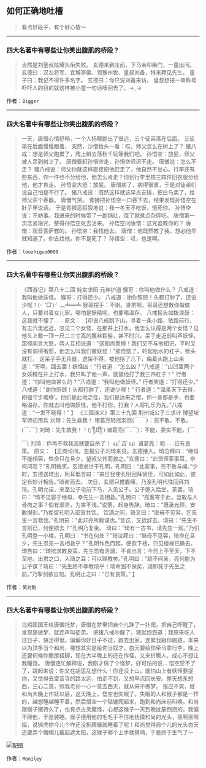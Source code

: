 ## 如何正确地吐槽

> 看点好段子，有个好心情～


 
---

### 四大名著中有哪些让你笑出腹肌的桥段？

> 当然是刘皇叔炫耀头衔失败。
> 玄德来到庄前，下马亲叩柴门，一童出问。
> 玄德曰：汉左将军、宜城亭侯、领豫州牧、皇叔刘备，特来拜见先生。
> 童子曰：我记不得许多名字。
> 玄德曰：你只说刘备来访。
> 皇叔想报一串称号吓吓人的目的就这样被小童一句话噎回去了。→_→


作者：`Bigger`

---

### 四大名著中有哪些让你笑出腹肌的桥段？

> 一天，唐僧心情舒畅，一个人扬鞭跑出了很远，三个徒弟落在后面。
> 三徒弟在后面慢慢跟着，
> 突然，沙僧抬头一看：哎，师父怎么在树上了？
> 猪八戒：想是师父跑累了，爬上树去荡秋千玩等我们吧。
> 孙悟空：放屁，师父被人吊到树上了。
> 唐僧要赶孙悟空走，孙悟空迟迟不走。
> 唐僧说：怎么不走？
> 猪八戒说：师父你就这样直接把他赶走了，他自然不甘心。行李还有些东西，你一件也不分给他，他怎么肯走？你到行李里拣三四件旧衣服分给他，他才肯走。
> 孙悟空大怒：放屁。
> 唐僧病了，病得很重，于是对徒弟们说自己怕是不行了。
> 猪八戒说：既然这样就该早点安排，把白马卖了，给师父买个寿器。
> 唐僧气哭。
> 青狮把孙悟空一口吞下去，结果发现孙悟空在肚子里说话。
> 于是青狮恶狠狠地说：我一冬天不吃饭，饿死你。
> 孙悟空说：不妨事。我进来的时候带了一副锅灶，饿了就煮点杂碎吃。
> 唐僧第一次念紧箍咒，整得孙悟空死去活来。
> 孙悟空问唐僧：这咒谁教你的？
> 唐僧：观音菩萨教的。
> 孙悟空：我找他去。
> 唐僧：他既然教了我，想必他早就知道了。你去找他，你不是死了？
> 孙悟空：哎，也是啊。


作者：`louzhiguo0000`

---

### 四大名著中有哪些让你笑出腹肌的桥段？

> 《西游记》第八十二回 姹女求阳 元神护道
> 猴哥：你叫他做什么？
> 八戒道：我叫他做妖怪。
> 猴哥：打得还少。
> 八戒道：谢你照顾！头都打肿了，还说少呢！(╯‵□′)╯︵┻━┻
> 猴哥摆手：不谢。贤弟啊，哥哥还想教你做做人，只要对着女儿家，哪怕是妖精呢，也要略温存。
> 八戒摇头如拨浪鼓：这我就不懂了……
> 原文：
> 【却说八戒跳下山，寻着一条小路，依路前行，有五六里远近，忽见二个女怪，在那井上打水。他怎么认得是两个女怪？见他头上戴一顶一尺二三寸高的篾丝鬏髻，甚不时兴。呆子走近前叫声妖怪，那怪闻言大怒，两人互相说道：“这和尚惫懒！我们又不与他相识，平时又没有调得嘴惯，他怎么叫我们做妖怪！”那怪恼了，轮起抬水的杠子，劈头就打。
> 这呆子手无兵器，遮架不得，被他捞了几下，侮着头跑上山来道：“哥啊，回去罢！妖怪凶！”行者道：“怎么凶？”八戒道：“山凹里两个女妖精在井上打水，我只叫了他一声，就被他打了我三四杠子！”
> 行者道：“你叫他做甚么的？”八戒道：“我叫他做妖怪。”
> 行者笑道：“打得还少。”
> 八戒道：“谢你照顾！头都打肿了，还说少哩！”
> 行者道：“‘温柔天下去得，刚强寸步难移’。他们是此地之怪，我们是远来之僧，你一身都是手，也要略温存。你就去叫他做妖怪，他不打你，打我？人将礼乐为先。”八戒道：“一发不晓得！” 】
> 《三国演义》第三十九回 荆州城公子三求计 博望坡军师初用兵
> 刘琦：先生救我！
> 诸葛亮轻摇羽扇(￣.￣)：亮不敢，不敢。(￣.￣)
> 刘琦：先生救我！！(;´༎ຶД༎ຶ`)
> 诸葛亮(￣.￣)：不能，委实不能。(￣.￣)
> 刘琦：你再不救我我就要自杀了！ щ(ﾟДﾟщ) 
> 诸葛亮：呃……已有良策。
> 原文：
> 【正商论间，忽报公子刘琦来见。玄德接入。琦泣拜曰：“继母不能相容，性命只在旦夕，望叔父怜而救之。”玄德曰：“此贤侄家事耳，奈何问我？”孔明微笑。玄德求计于孔明，孔明曰：“此家事，亮不敢与闻。”少时，玄德送琦出，附耳低言曰：“来日我使孔明回拜贤侄，可如此如此，彼定有妙计相告。”琦谢而去。
> 次日，玄德只推腹痛，乃浼孔明代往回拜刘琦。孔明允诺，来至公子宅前下马，入见公子。公子邀入后堂。茶罢，琦曰：“琦不见容于继母，幸先生一言相救。”孔明曰：“亮客寄于此，岂敢与人骨肉之事？倘有漏泄，为害不浅。”说罢，起身告辞。琦曰：“既承光顾，安敢慢别。”乃挽留孔明入密室共饮。
> 饮酒之间，琦又曰：“继母不见容，乞先生一言救我。”孔明曰：“此非亮所敢谋也。”言讫，又欲辞去。琦曰：“先生不言则已，何便欲去？”孔明乃复坐。
> 琦曰：“琦有一古书，请先生一观。”乃引孔明登一小楼，孔明曰：“书在何处？”琦泣拜曰：“继母不见容，琦命在旦夕，先生忍无一言相救乎？”孔明作色而起，便欲下楼，只见楼梯已撤去。
> 琦告曰：“琦欲求教良策，先生恐有泄漏，不肯出言；今日上不至天，下不至地，出君之口，入琦之耳：可以赐教矣。”孔明曰：“疏不间亲，亮何能为公子谋？琦曰：“先生终不幸教琦乎！琦命固不保矣，请即死于先生之前。”乃掣剑欲自刎。孔明止之曰：“已有良策。” 】


作者：`笑对酌`

---

### 四大名著中有哪些让你笑出腹肌的桥段？

> 乌鸡国国王给唐僧托梦，唐僧在梦里把自个儿跘了一扑爬，把自己吓醒了，发现是做梦，就连声叫徒弟。
> 把猪八戒吵醒了，猪就抱怨道：我原来吃人过日子，快活得很。偏偏你好日子不过，跑去出家，连累我跟你跑路，本来以为顶多当个和尚，哪想其实是给你当奴才。白天要给你牵马拿行李，晚上还要伺候你撒尿捂脚，现在大半晚上的还在作怪，又来折腾人，成心不想让我睡觉。
> 唐僧连忙解释说，我刚才做了个怪梦，好可怕的说…
> 悟空受不了了，跳起来说：你又在胡思乱想什么！你还没上山，就怕山上有妖怪要捉你，又觉得去雷音寺的路太远，怕走不到，又想早点回长安。整天想东想西，三心二意，照我老孙一心一意去西天，就从来不做梦。
> 报应不爽，继和尚大晚上作妖以后，这天晚上，悟空也失眠了。失眠的人和猴子都是一样的，越想睡越睡不着，然后悟空一个轱辘爬起来，跑到和尚床前叫唤。和尚跟猴子猪待久了，也有点古灵魔怪，心想这猴子一天到晚扯筋倒拐的，我偏不理他，于是装睡。猴子便用他的毛毛手不住地抚摸和尚的光头，摇啊摇啊摇，说狮虎你今儿个咋还没折腾猪就睡着了呢！和尚觉得自个儿的光头白天还要弄个帽帽儿戴起遮太阳，这猴子啷个上手就摸喃，于是终于生气了～



![配图](http://pic2.zhimg.com/70/v2-b19399029658d356dc60d2532fdb167d_b.jpg)


作者：`Moniley`